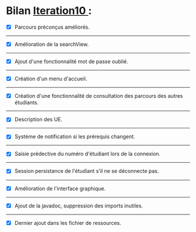 # Bilan [Iteration10 ](https://github.com/L3-Info-Miage-Universite-Cote-D-Azur/pl2020-plpld/milestone/10)  :

- [X] Parcours préconçus améliorés.
-----------------------------------------------
 
- [X] Amélioration de la searchView.
-----------------------------------------------
  
- [X] Ajout d'une fonctionnalité mot de passe oublié.
-----------------------------------------------
   
- [X] Création d'un menu d'accueil.
-----------------------------------------------

- [X] Création d'une fonctionnalité de consultation des parcours des autres étudiants.
-----------------------------------------------

- [X] Description des UE.
-----------------------------------------------

- [X] Système de notification si les prérequis changent.
-----------------------------------------------

- [X] Saisie prédective du numéro d'étudiant lors de la connexion.
-----------------------------------------------

- [X] Session persistance de l'étudiant s'il ne se déconnecte pas.
-----------------------------------------------

- [X] Amélioration de l'interface graphique.
-----------------------------------------------
    
- [X] Ajout de la javadoc, suppression des imports inutiles.
-----------------------------------------------

- [X] Dernier ajout dans les fichier de ressources.
